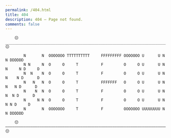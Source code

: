 ```yaml
---
permalink: /404.html
title: 404
description: 404 – Page not found.
comments: false
---
```



        😔_________________________________________________________________________________😔

            N       N  OOOOOOO TTTTTTTTTT     FFFFFFFFF OOOOOOO U      U N       N DDDDDD
            N N     N  O     O     T          F         O     O U      U N N     N D     D
            N  N    N  O     O     T          F         O     O U      U N  N    N D      D
            N   N   N  O     O     T          FFFFFFF   O     O U      U N   N   N D      D
            N    N  N  O     O     T          F         O     O U      U N    N  N D      D
            N     N N  O     O     T          F         O     O U      U N     N N D     D
            N       N  OOOOOOO     T          F         OOOOOOO UUUUUUUU N       N DDDDDD

        😔—————————————————————————————————————————————————————————————————————————————————😔
